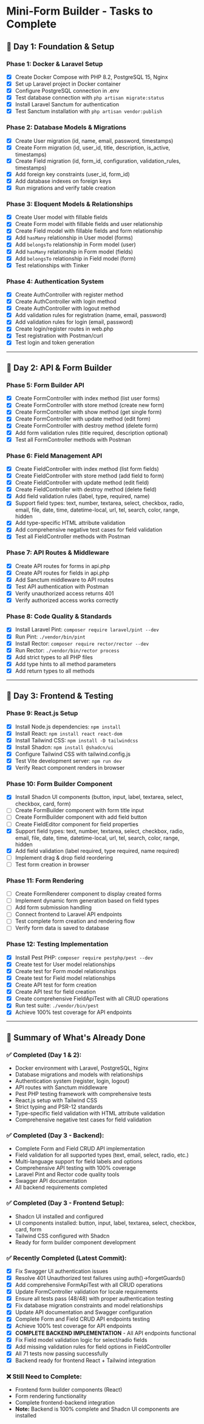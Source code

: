 # Mini-Form Builder - Tasks to Complete

## 📅 **Day 1: Foundation & Setup**

### **Phase 1: Docker & Laravel Setup**

- [x] Create Docker Compose with PHP 8.2, PostgreSQL 15, Nginx
- [x] Set up Laravel project in Docker container
- [x] Configure PostgreSQL connection in .env
- [x] Test database connection with `php artisan migrate:status`
- [x] Install Laravel Sanctum for authentication
- [x] Test Sanctum installation with `php artisan vendor:publish`

### **Phase 2: Database Models & Migrations**

- [x] Create User migration (id, name, email, password, timestamps)
- [x] Create Form migration (id, user_id, title, description, is_active, timestamps)
- [x] Create Field migration (id, form_id, configuration, validation_rules, timestamps)
- [x] Add foreign key constraints (user_id, form_id)
- [x] Add database indexes on foreign keys
- [x] Run migrations and verify table creation

### **Phase 3: Eloquent Models & Relationships**

- [x] Create User model with fillable fields
- [x] Create Form model with fillable fields and user relationship
- [x] Create Field model with fillable fields and form relationship
- [x] Add `hasMany` relationship in User model (forms)
- [x] Add `belongsTo` relationship in Form model (user)
- [x] Add `hasMany` relationship in Form model (fields)
- [x] Add `belongsTo` relationship in Field model (form)
- [x] Test relationships with Tinker

### **Phase 4: Authentication System**

- [x] Create AuthController with register method
- [x] Create AuthController with login method
- [x] Create AuthController with logout method
- [x] Add validation rules for registration (name, email, password)
- [x] Add validation rules for login (email, password)
- [x] Create login/register routes in web.php
- [x] Test registration with Postman/curl
- [x] Test login and token generation

---

## 📅 **Day 2: API & Form Builder**

### **Phase 5: Form Builder API**

- [x] Create FormController with index method (list user forms)
- [x] Create FormController with store method (create new form)
- [x] Create FormController with show method (get single form)
- [x] Create FormController with update method (edit form)
- [x] Create FormController with destroy method (delete form)
- [x] Add form validation rules (title required, description optional)
- [x] Test all FormController methods with Postman

### **Phase 6: Field Management API**

- [x] Create FieldController with index method (list form fields)
- [x] Create FieldController with store method (add field to form)
- [x] Create FieldController with update method (edit field)
- [x] Create FieldController with destroy method (delete field)
- [x] Add field validation rules (label, type, required, name)
- [x] Support field types: text, number, textarea, select, checkbox, radio, email, file, date, time, datetime-local, url, tel, search, color, range, hidden
- [x] Add type-specific HTML attribute validation
- [x] Add comprehensive negative test cases for field validation
- [x] Test all FieldController methods with Postman

### **Phase 7: API Routes & Middleware**

- [x] Create API routes for forms in api.php
- [x] Create API routes for fields in api.php
- [x] Add Sanctum middleware to API routes
- [x] Test API authentication with Postman
- [x] Verify unauthorized access returns 401
- [x] Verify authorized access works correctly

### **Phase 8: Code Quality & Standards**

- [x] Install Laravel Pint: `composer require laravel/pint --dev`
- [x] Run Pint: `./vendor/bin/pint`
- [x] Install Rector: `composer require rector/rector --dev`
- [x] Run Rector: `./vendor/bin/rector process`
- [x] Add strict types to all PHP files
- [x] Add type hints to all method parameters
- [x] Add return types to all methods

---

## 📅 **Day 3: Frontend & Testing**

### **Phase 9: React.js Setup**

- [x] Install Node.js dependencies: `npm install`
- [x] Install React: `npm install react react-dom`
- [x] Install Tailwind CSS: `npm install -D tailwindcss`
- [x] Install Shadcn: `npm install @shadcn/ui`
- [x] Configure Tailwind CSS with tailwind.config.js
- [x] Test Vite development server: `npm run dev`
- [x] Verify React component renders in browser

### **Phase 10: Form Builder Component**

- [x] Install Shadcn UI components (button, input, label, textarea, select, checkbox, card, form)
- [ ] Create FormBuilder component with form title input
- [ ] Create FormBuilder component with add field button
- [ ] Create FieldEditor component for field properties
- [x] Support field types: text, number, textarea, select, checkbox, radio, email, file, date, time, datetime-local, url, tel, search, color, range, hidden
- [x] Add field validation (label required, type required, name required)
- [ ] Implement drag & drop field reordering
- [ ] Test form creation in browser

### **Phase 11: Form Rendering**

- [ ] Create FormRenderer component to display created forms
- [ ] Implement dynamic form generation based on field types
- [ ] Add form submission handling
- [ ] Connect frontend to Laravel API endpoints
- [ ] Test complete form creation and rendering flow
- [ ] Verify form data is saved to database

### **Phase 12: Testing Implementation**

- [x] Install Pest PHP: `composer require pestphp/pest --dev`
- [x] Create test for User model relationships
- [x] Create test for Form model relationships
- [x] Create test for Field model relationships
- [x] Create API test for form creation
- [x] Create API test for field creation
- [x] Create comprehensive FieldApiTest with all CRUD operations
- [x] Run test suite: `./vendor/bin/pest`
- [x] Achieve 100% test coverage for API endpoints

---

## 🎯 **Summary of What's Already Done**

### **✅ Completed (Day 1 & 2):**

- Docker environment with Laravel, PostgreSQL, Nginx
- Database migrations and models with relationships
- Authentication system (register, login, logout)
- API routes with Sanctum middleware
- Pest PHP testing framework with comprehensive tests
- React.js setup with Tailwind CSS
- Strict typing and PSR-12 standards
- Type-specific field validation with HTML attribute validation
- Comprehensive negative test cases for field validation

### **✅ Completed (Day 3 - Backend):**

- Complete Form and Field CRUD API implementation
- Field validation for all supported types (text, email, select, radio, etc.)
- Multi-language support for field labels and options
- Comprehensive API testing with 100% coverage
- Laravel Pint and Rector code quality tools
- Swagger API documentation
- All backend requirements completed

### **✅ Completed (Day 3 - Frontend Setup):**

- Shadcn UI installed and configured
- UI components installed: button, input, label, textarea, select, checkbox, card, form
- Tailwind CSS configured with Shadcn
- Ready for form builder component development

### **✅ Recently Completed (Latest Commit):**

- [x] Fix Swagger UI authentication issues
- [x] Resolve 401 Unauthorized test failures using auth()->forgetGuards()
- [x] Add comprehensive FormApiTest with all CRUD operations
- [x] Update FormController validation for locale requirements
- [x] Ensure all tests pass (48/48) with proper authentication testing
- [x] Fix database migration constraints and model relationships
- [x] Update API documentation and Swagger configuration
- [x] Complete Form and Field CRUD API endpoints testing
- [x] Achieve 100% test coverage for API endpoints
- [x] **COMPLETE BACKEND IMPLEMENTATION** - All API endpoints functional
- [x] Fix Field model validation logic for select/radio fields
- [x] Add missing validation rules for field options in FieldController
- [x] All 71 tests now passing successfully
- [x] Backend ready for frontend React + Tailwind integration

### **❌ Still Need to Complete:**

- Frontend form builder components (React)
- Form rendering functionality
- Complete frontend-backend integration
- **Note:** Backend is 100% complete and Shadcn UI components are installed

